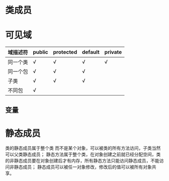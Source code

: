 # 类成员

# 可见域

| 域描述符 | public | protected | default | private |
| -------- | ------ | --------- | ------- | ------- |
| 同一个类 | √      | √         | √       | √       |
| 同一个包 | √      | √         | √       |         |
| 子类     | √      | √         | √       |         |
| 不同包   | √      |           |         |         |

## 变量

# 静态成员

类的静态成员属于整个类 而不是某个对象，可以被类的所有方法访问，子类当然可以父类静态成员；
静态方法属于整个类，在对象创建之前就已经分配空间，类的非静态成员要在对象创建后才有内存，所有静态方法只能访问静态成员，不能访问非静态成员；
静态成员可以被任一对象修改，修改后的值可以被所有对象共享。
